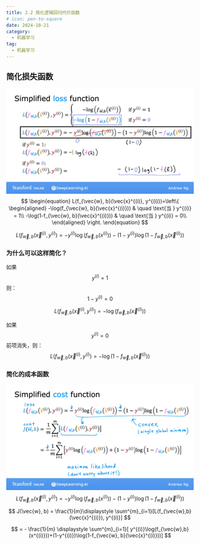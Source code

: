 ```yaml
---
title: 2.2 简化逻辑回归代价函数
# icon: pen-to-square
date: 2024-10-21
category:
  - 机器学习
tag:
  - 机器学习
---
```


## 简化损失函数

![image-20241021205429119](./../../../.vuepress/public/assets/images/Machine_learning/lesson_one/week_three/2.2_Simplified_Cost_Function.assests/image-20241021205429119.png)
$$
\begin{equation}
L(f_{\vec{w}, b}(\vec{x}^{(i)}, y^{(i)})=\left\{
\begin{aligned}
-\log(f_{\vec{w}, b}(\vec{x}^{(i)})) & \quad \text{当 } y^{(i)} = 1\\ 
-\log(1-f_{\vec{w}, b}(\vec{x}^{(i)})) & \quad \text{当 } y^{(i)} = 0\\
\end{aligned}
\right.
\end{equation}
$$

$$
L(f_{\vec{w}, b}(\vec{x}^{(i)}, y^{(i)}) = -y^{(i)}\log(f_{\vec{w},b}(x^{(i)}))-(1-y^{(i)})\log(1-f_{\vec{w}, b}(\vec{x}^{(i)}))
$$



### 为什么可以这样简化？

如果 
$$
y^{(i)} = 1
$$
则：
$$
1-y^{(i)} = 0
$$

$$
L(f_{\vec{w}, b}(\vec{x}^{(i)}, y^{(i)})=-\log(f_{\vec{w}, b}(\vec{x}^{(i)}))
$$

如果
$$
y^{(i)} = 0
$$
前项消失，则：
$$
L(f_{\vec{w}, b}(\vec{x}^{(i)}, y^{(i)})=-\log(1-f_{\vec{w}, b}(\vec{x}^{(i)}))
$$

### 简化的成本函数



![image-20241021211644957](./../../../.vuepress/public/assets/images/Machine_learning/lesson_one/week_three/2.2_Simplified_Cost_Function.assests/image-20241021211644957.png)
$$
L(f_{\vec{w}, b}(\vec{x}^{(i)}, y^{(i)}) = -y^{(i)}\log(f_{\vec{w},b}(x^{(i)}))-(1-y^{(i)})\log(1-f_{\vec{w}, b}(\vec{x}^{(i)}))
$$

$$
J(\vec{w}, b) = \frac{1}{m}\displaystyle \sum^{m}_{i=1}[L(f_{\vec{w},b}(\vec{x}^{(i)}), y^{(i)}] 
$$

$$
= - \frac{1}{m} \displaystyle \sum^{m}_{i=1}[ y^{(i)}\log(f_{\vec{w},b}(x^{(i)}))+(1-y^{(i)})\log(1-f_{\vec{w}, b}(\vec{x}^{(i)}))]
$$

